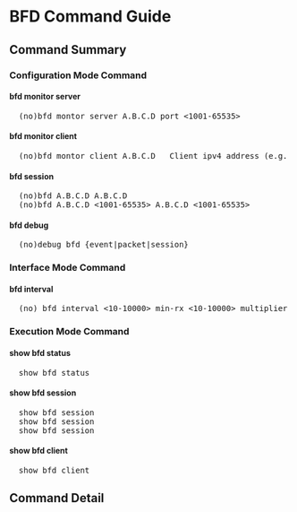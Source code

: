 <h1>BFD Command Guide</h1>
<h2>Command Summary</h2>
<h3>Configuration Mode Command</h2>

<h4>bfd monitor server</h4>

<pre>
  (no)bfd montor server A.B.C.D port <1001-65535>
</pre>

<h4>bfd monitor client</h4>

<pre>
  (no)bfd montor client A.B.C.D   Client ipv4 address (e.g. 1.2.3.4)
</pre>

<h4>bfd session</h4>
<pre>
  (no)bfd A.B.C.D A.B.C.D
  (no)bfd A.B.C.D <1001-65535> A.B.C.D <1001-65535>
</pre>

<h4>bfd debug</h4>
<pre>
  (no)debug bfd {event|packet|session}
</pre>

<h3>Interface Mode Command</h2>

<h4>bfd interval</h4>
<pre>
  (no) bfd interval <10-10000> min-rx <10-10000> multiplier <1-10>
</pre>

<h3>Execution Mode Command</h2>

<h4>show bfd status</h4>
<pre>
  show bfd status
</pre>

<h4>show bfd session</h4>
<pre>
  show bfd session
  show bfd session <PeerIP> <LocalIP>
  show bfd session <PeerPort> <LocalPort>
</pre>

<h4>show bfd client</h4>
<pre>
  show bfd client
</pre>


<h2>Command Detail</h2>
